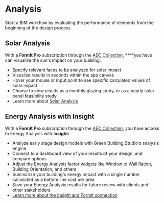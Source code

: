 # Analysis

Start a BIM workflow by evaluating the performance of elements from the beginning of the design process.

## Solar Analysis

With a **FormIt Pro** subscription through the [AEC Collection](https://www.autodesk.com/collections/architecture-engineering-construction/overview), ****you have can visualize the sun's impact on your building:

* Specify relevant faces to be analyzed for solar impact
* Visualize results in seconds within the app canvas
* Hover your mouse or input point to see specific calculated values of solar impact
* Choose to view results as a monthly glazing study, or as a yearly solar panel feasibility study
* Learn more about [Solar Analysis](../building-the-farnsworth-house/solar-and-energy-analysis.md)

## Energy Analysis with Insight

With a **FormIt Pro** subscription through the [AEC Collection](https://www.autodesk.com/collections/architecture-engineering-construction/overview), you have access to Energy Analysis with **Insight:**

* Analyze early stage design models with Green Building Studio's analysis engine
* Connect to a dashboard view of your results of your design, and compare options
* Adjust the Energy Analysis factor widgets like Window to Wall Ration, Building Orientation, and others
* Summarize your building's energy impact with a single number calculated as a bottom line cost per area
* Save your Energy Analysis results for future review with clients and other stakeholders
* [Learn more about the Insight and FormIt connection](http://autodesk.typepad.com/bpa/2015/05/release-news-formit-360-pro.html)

